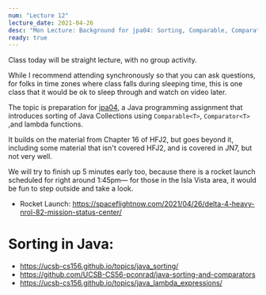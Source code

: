 ```yaml
---
num: "Lecture 12"
lecture_date: 2021-04-26
desc: "Mon Lecture: Background for jpa04: Sorting, Comparable, Comparator, Lambdas (Async ok, no team activity) "
ready: true
---
```


Class today will be straight lecture, with no group activity.

While I recommend attending synchronously so that you can ask questions, for folks in time zones where class falls during sleeping time, this is one class that it would be ok to sleep through and watch on video later.

The topic is preparation for [jpa04](https://ucsb-cs156.github.io/s21/lab/jpa04/), a Java programming assignment that introduces sorting of 
Java Collections using `Comparable<T>`, `Comparator<T>` ,and  lambda functions.  

It builds on the material from Chapter 16 of HFJ2, but goes beyond it, 
including some material that isn't covered HFJ2, and is covered in JN7, but not very well.

We will try to finish up 5 minutes early too, because there is a rocket launch scheduled for right around 1:45pm&mdash;
for those in the Isla Vista area, it would be fun to step outside and take a look.

* Rocket Launch: <https://spaceflightnow.com/2021/04/26/delta-4-heavy-nrol-82-mission-status-center/>

# Sorting in Java:

* <https://ucsb-cs156.github.io/topics/java_sorting/>
* <https://github.com/UCSB-CS56-pconrad/java-sorting-and-comparators>
* <https://ucsb-cs156.github.io/topics/java_lambda_expressions/>
